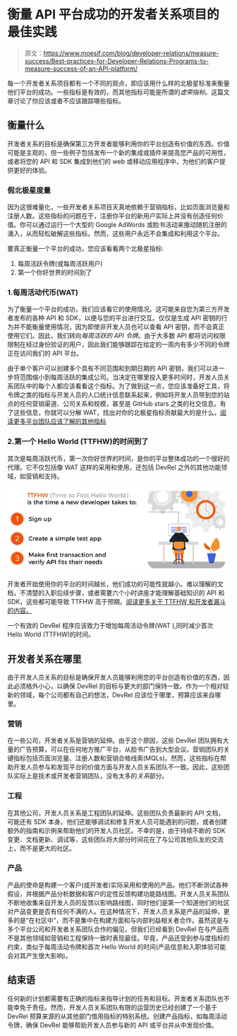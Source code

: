 # 衡量 API 平台成功的开发者关系项目的最佳实践

> 原文：<https://www.moesif.com/blog/developer-relations/measure-success/Best-practices-for-Developer-Relations-Programs-to-measure-success-of-an-API-platform/>

每一个开发者关系项目都有一个不同的观点，即应该用什么样的北极星标准来衡量他们平台的成功。一些指标是有效的，而其他指标可能是所谓的*虚荣指标*。这篇文章讨论了你应该或者不应该跟踪哪些指标。

## 衡量什么

开发者关系的目标是确保第三方开发者能够利用你的平台创造有价值的东西。价值可能是主观的，但一些例子包括发布一个新的集成或插件来提高您产品的可用性，或者将您的 API 和 SDK 集成到他们的 web 或移动应用程序中，为他们的客户提供更好的体验。

### 假北极星度量

因为这很难量化，一些开发者关系项目天真地依赖于营销指标，比如页面浏览量和注册人数。这些指标的问题在于，注册你平台的新用户实际上并没有创造任何价值。你可以通过运行一个大型的 Google AdWords 或脸书活动来推动随机注册的涌入，从而轻松破解这些指标。然而，这些用户永远不会集成和利用这个平台。

要真正衡量一个平台的成功，您应该看看两个北极星指标:

1.  每周活跃令牌(或每周活跃用户)
2.  第一个你好世界的时间到了

### 1.每周活动代币(WAT)

为了衡量一个平台的成功，我们应该看它的使用情况。这可能来自您为第三方开发者发布的各种 API 和 SDK，以便与您的平台进行交互。仅仅是生成 API 密钥的行为并不能衡量使用情况，因为即使非开发人员也可以查看 API 密钥，而不会真正使用它们。因此，我们转向*每周活跃的 API 令牌*。由于大多数 API 都将访问权限限制在经过身份验证的用户，因此我们能够跟踪在给定的一周内有多少不同的令牌正在访问我们的 API 平台。

由于单个客户可以创建多个具有不同范围和到期日期的 API 密钥，我们可以进一步将范围缩小到每周活跃的集成公司。当决定在哪里投入更多时间时，开发人员关系团队中的每个人都应该看看这个指标。为了做到这一点，您应该准备好工具，将令牌之类的指标与开发人员的人口统计信息联系起来，例如将开发人员带到您的站点的任何营销渠道、公司关系和规模，甚至是 GitHub stars 之类的社交信息。有了这些信息，你就可以分解 WAT，找出对你的北极星指标贡献最大的是什么。[阅读更多平台团队应该了解的其他指标](/blog/technical/api-metrics/API-Metrics-That-Every-Platform-Team-Should-be-Tracking/)

### 2.第一个 Hello World (TTFHW)的时间到了

其次是每周活跃代币，第一次你好世界的时间，是你的平台整体成功的一个很好的代理。它不仅包括像 WAT 这样的采用和使用，还包括 DevRel 之外的其他功能领域，如营销和支持。

![Runscope test editor](img/6fa5da989278a8206c7ff2c63fe7098e.png)

开发者开始使用你的平台的时间越长，他们成功的可能性就越小。难以理解的文档，不清楚的入职后续步骤，或者需要六个小时讲座才能理解基础知识的 API 和 SDK，这些都可能导致 TTFHW 高于预期。[阅读更多关于 TTFHW 和开发者漏斗的内容。](/blog/technical/api-analytics/Mastering-API-Analytics-for-API-Programs-Chapter-1/)

一个有效的 DevRel 程序应该致力于增加每周活动令牌(WAT ),同时减少首次 Hello World (TTFHW)的时间。

## 开发者关系在哪里

由于开发人员关系的目标是确保开发人员能够利用您的平台创造有价值的东西，因此必须格外小心，以确保 DevRel 的目标与更大的部门保持一致。作为一个相对较新的领域，每个公司都有自己的想法，DevRel 应该位于哪里，预算应该来自哪里。

### 营销

在一些公司，开发者关系是营销的延伸。由于这个原因，这些 DevRel 团队拥有大量的广告预算，可以在任何地方推广平台，从脸书广告到大型会议。营销团队的关键指标包括页面浏览量、注册人数和营销合格线索(MQLs)。然而，这些指标在帮助开发人员参与和发现平台的价值方面与开发人员关系团队不一致。因此，这些团队实际上是技术或开发者营销团队，没有太多的*关系*部分。

### 工程

在其他公司，开发人员关系是工程团队的延伸。这些团队负责最新的 API 文档，可能还有 SDK 本身。他们还能够调试和修复开发人员可能遇到的问题，或者创建额外的指南和示例来帮助他们的开发人员社区。不幸的是，由于持续不断的 SDK 变更、文档更新、调试等，这些团队将大部分时间花在了与公司其他队友的交流上，而不是更大的社区。

### 产品

产品的使命是构建一个客户(或开发者)实际采用和使用的产品。他们不断测试各种假设，并根据产品分析数据和客户的定性反馈构建功能路线图。开发人员关系团队不断地收集来自开发人员的反馈以影响路线图，同时他们是第一个知道他们的社区对产品变更是否有任何不满的人。在这种情况下，开发人员关系是产品的延伸，更多的是“在社区中”，而不是集中在构建方面和与内部利益相关者合作。虽然这是与多个平台公司和开发者关系团队合作的偏见，但我们已经看到 DevRel 在与产品而不是其他领域如营销和工程保持一致时表现最佳。毕竟，产品还受到参与度指标的约束，类似于每周活动令牌和首次 Hello World 的时间(产品信息和入职体验可能会对其产生很大影响)。

## 结束语

任何新的计划都需要有正确的指标来指导计划的任务和目标。开发者关系团队也不能幸免于责任。然而，开发人员关系团队有限的运营历史已经创建了一个基于 DevRel 预算来源的从其他部门借用指标的特别系统。创建产品指标，如每周活动令牌，确保 DevRel 能够帮助开发人员参与新的 API 或平台并从中发现价值。